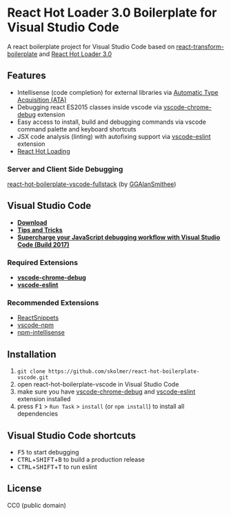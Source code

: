 # React Hot Loader 3.0 Boilerplate for Visual Studio Code

A react boilerplate project for Visual Studio Code based on [react-transform-boilerplate](https://github.com/gaearon/react-transform-boilerplate) and [React Hot Loader 3.0](https://github.com/gaearon/react-hot-boilerplate/pull/61)

## Features
* Intellisense (code completion) for external libraries via [Automatic Type Acquisition (ATA)](https://code.visualstudio.com/updates/v1_7) 
* Debugging react ES2015 classes inside vscode via [vscode-chrome-debug](https://github.com/Microsoft/vscode-chrome-debug) extension
* Easy access to install, build and debugging commands via vscode command palette and keyboard shortcuts
* JSX code analysis (linting) with autofixing support via [vscode-eslint](https://github.com/Microsoft/vscode-eslint) extension
* [React Hot Loading](https://www.youtube.com/watch?v=xsSnOQynTHs)

### Server and Client Side Debugging

[react-hot-boilerplate-vscode-fullstack](https://github.com/GGAlanSmithee/react-hot-boilerplate-vscode/tree/server-debugging) (by [GGAlanSmithee](https://github.com/GGAlanSmithee))

## Visual Studio Code

* [**Download**](https://code.visualstudio.com/)
* [**Tips and Tricks**](https://github.com/Microsoft/vscode-tips-and-tricks)
* [**Supercharge your JavaScript debugging workflow with Visual Studio Code (Build 2017)**](https://channel9.msdn.com/Events/Build/2017/T6071)

### Required Extensions

* [**vscode-chrome-debug**](https://marketplace.visualstudio.com/items?itemName=msjsdiag.debugger-for-chrome)
* [**vscode-eslint**](https://marketplace.visualstudio.com/items?itemName=dbaeumer.vscode-eslint)

### Recommended Extensions

* [ReactSnippets](https://marketplace.visualstudio.com/items?itemName=xabikos.ReactSnippets)
* [vscode-npm](https://marketplace.visualstudio.com/items?itemName=fknop.vscode-npm)
* [npm-intellisense](https://marketplace.visualstudio.com/items?itemName=christian-kohler.npm-intellisense)

## Installation

1.   `git clone https://github.com/skolmer/react-hot-boilerplate-vscode.git`
2.   open react-hot-boilerplate-vscode in Visual Studio Code
3.   make sure you have [vscode-chrome-debug](https://marketplace.visualstudio.com/items?itemName=msjsdiag.debugger-for-chrome) and [vscode-eslint](https://marketplace.visualstudio.com/items?itemName=dbaeumer.vscode-eslint) extension installed
4.   press <kbd>F1</kbd> > `Run Task` > `install` (or `npm install`) to install all dependencies


## Visual Studio Code shortcuts

*   <kbd>F5</kbd> to start debugging
*   <kbd>CTRL</kbd>+<kbd>SHIFT</kbd>+<kbd>B</kbd> to build a production release
*   <kbd>CTRL</kbd>+<kbd>SHIFT</kbd>+<kbd>T</kbd> to run eslint


## License

CC0 (public domain)
